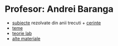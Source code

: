 # Profesor: Andrei Baranga
- [subiecte](https://drive.google.com/open?id=0ByjzKDd7cc_gUUMyYU1TdjBFWm8) rezolvate din anii trecuti + [cerinte](https://drive.google.com/open?id=0ByjzKDd7cc_gd3JzcDR5em1sYkk)
- [teme](https://drive.google.com/open?id=0ByjzKDd7cc_gUlVGUmI5OHp2OTg)
- [teorie lab](https://drive.google.com/open?id=0ByjzKDd7cc_gUklmYlN4dERaVEE)
- [alte materiale](https://drive.google.com/open?id=0ByjzKDd7cc_gci1JaXQxc2VtV3c)
